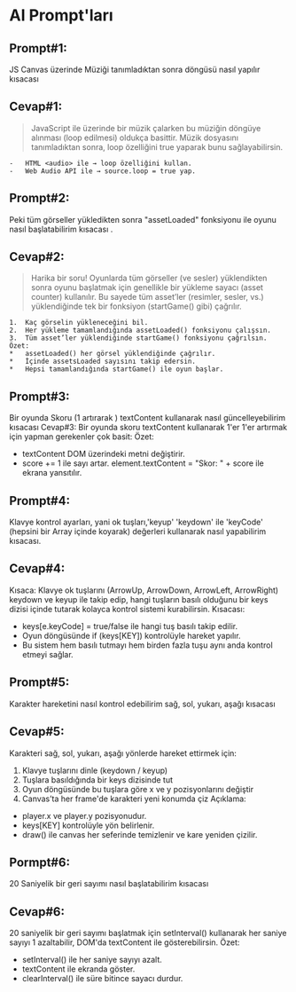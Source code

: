# AI Prompt'ları
## Prompt#1:
JS Canvas üzerinde Müziği tanımladıktan sonra döngüsü nasıl yapılır kısacası

## Cevap#1:
> JavaScript ile <canvas> üzerinde bir müzik çalarken bu müziğin döngüye alınması (loop edilmesi) oldukça basittir. Müzik dosyasını tanımladıktan sonra, loop özelliğini true yaparak bunu sağlayabilirsin.
```Kısaca:
-	HTML <audio> ile → loop özelliğini kullan.
-	Web Audio API ile → source.loop = true yap.
```
## Prompt#2:
Peki tüm görseller yükledikten sonra "assetLoaded" fonksiyonu ile oyunu nasıl başlatabilirim kısacası .

## Cevap#2:
> Harika bir soru! Oyunlarda tüm görseller (ve sesler) yüklendikten sonra oyunu başlatmak için genellikle bir yükleme sayacı (asset counter) kullanılır. Bu sayede tüm asset’ler (resimler, sesler, vs.) yüklendiğinde tek bir fonksiyon (startGame() gibi) çağrılır.
``` Kısaca:
1.	Kaç görselin yükleneceğini bil.
2.	Her yükleme tamamlandığında assetLoaded() fonksiyonu çalışsın.
3.	Tüm asset’ler yüklendiğinde startGame() fonksiyonu çağrılsın.
Özet:
*	assetLoaded() her görsel yüklendiğinde çağrılır.
*	İçinde assetsLoaded sayısını takip edersin.
*	Hepsi tamamlandığında startGame() ile oyun başlar.
```
## Prompt#3:
Bir oyunda Skoru (1 artırarak ) textContent kullanarak nasıl güncelleyebilirim kısacası
Cevap#3:
Bir oyunda skoru textContent kullanarak 1'er 1'er artırmak için yapman gerekenler çok basit:
Özet:
*	textContent DOM üzerindeki metni değiştirir.
*	score += 1 ile sayı artar.
  	element.textContent = "Skor: " + score ile ekrana yansıtılır.

## Prompt#4:
Klavye kontrol ayarları, yani ok tuşları,'keyup' 'keydown' ile 'keyCode' (hepsini bir Array içinde koyarak) değerleri kullanarak nasıl yapabilirim kısacası.

## Cevap#4:
Kısaca: Klavye ok tuşlarını (ArrowUp, ArrowDown, ArrowLeft, ArrowRight) keydown ve keyup ile takip edip, hangi tuşların basılı olduğunu bir keys dizisi içinde tutarak kolayca kontrol sistemi kurabilirsin.
Kısacası:
*	keys[e.keyCode] = true/false ile hangi tuş basılı takip edilir.
*	Oyun döngüsünde if (keys[KEY]) kontrolüyle hareket yapılır.
*	Bu sistem hem basılı tutmayı hem birden fazla tuşu aynı anda kontrol etmeyi sağlar.

## Prompt#5:
Karakter hareketini nasıl kontrol edebilirim sağ, sol, yukarı, aşağı kısacası 

## Cevap#5:
Karakteri sağ, sol, yukarı, aşağı yönlerde hareket ettirmek için:
1.	Klavye tuşlarını dinle (keydown / keyup)
2.	Tuşlara basıldığında bir keys dizisinde tut
3.	Oyun döngüsünde bu tuşlara göre x ve y pozisyonlarını değiştir
4.	Canvas’ta her frame'de karakteri yeni konumda çiz
Açıklama:
*	player.x ve player.y pozisyonudur.
*	keys[KEY] kontrolüyle yön belirlenir.
*	draw() ile canvas her seferinde temizlenir ve kare yeniden çizilir.

## Pormpt#6:
20 Saniyelik bir geri sayımı nasıl başlatabilirim kısacası

## Cevap#6:
20 saniyelik bir geri sayımı başlatmak için setInterval() kullanarak her saniye sayıyı 1 azaltabilir, DOM'da textContent ile gösterebilirsin.
Özet:
*	setInterval() ile her saniye sayıyı azalt.
*	textContent ile ekranda göster.
*	clearInterval() ile süre bitince sayacı durdur.

